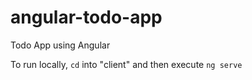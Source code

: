 # angular-todo-app
Todo App using Angular

To run locally, `cd` into "client" and then execute `ng serve`
